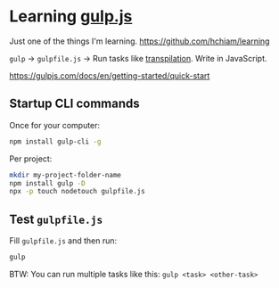 # Learning [gulp.js](https://gulpjs.com/)

Just one of the things I'm learning. <https://github.com/hchiam/learning>

`gulp` -> `gulpfile.js` -> Run tasks like [transpilation](https://gulpjs.com/docs/en/getting-started/javascript-and-gulpfiles). Write in JavaScript.

<https://gulpjs.com/docs/en/getting-started/quick-start>

## Startup CLI commands

Once for your computer:

```bash
npm install gulp-cli -g
```

Per project:

```bash
mkdir my-project-folder-name
npm install gulp -D
npx -p touch nodetouch gulpfile.js
```

## Test `gulpfile.js`

Fill `gulpfile.js` and then run:

```bash
gulp
```

BTW: You can run multiple tasks like this: `gulp <task> <other-task>`
